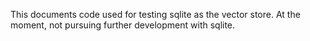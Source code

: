 This documents code used for testing sqlite as the vector store.  At the moment, not pursuing further development with sqlite.